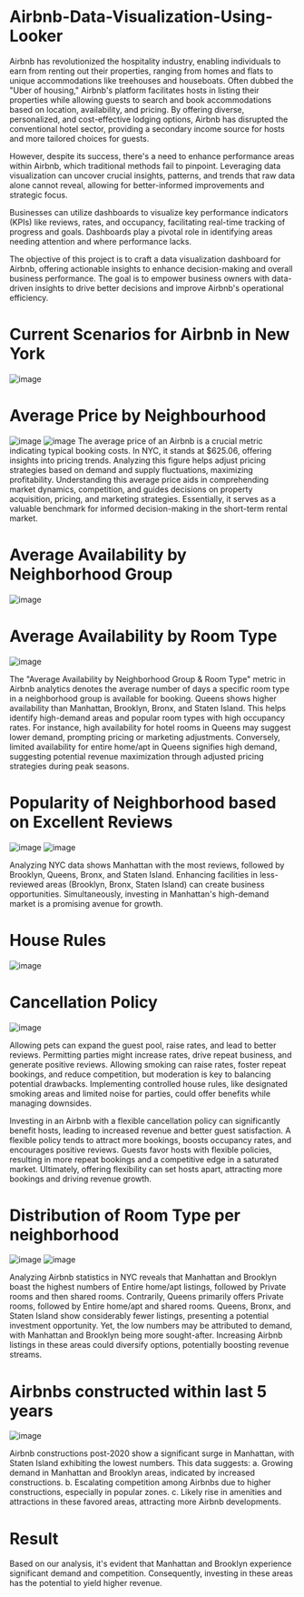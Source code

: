 # Airbnb-Data-Visualization-Using-Looker
Airbnb has revolutionized the hospitality industry, enabling individuals to earn from renting out their properties, ranging from homes and flats to unique accommodations like treehouses and houseboats. Often dubbed the "Uber of housing," Airbnb's platform facilitates hosts in listing their properties while allowing guests to search and book accommodations based on location, availability, and pricing. By offering diverse, personalized, and cost-effective lodging options, Airbnb has disrupted the conventional hotel sector, providing a secondary income source for hosts and more tailored choices for guests. 

However, despite its success, there's a need to enhance performance areas within Airbnb, which traditional methods fail to pinpoint. Leveraging data visualization can uncover crucial insights, patterns, and trends that raw data alone cannot reveal, allowing for better-informed improvements and strategic focus.

Businesses can utilize dashboards to visualize key performance indicators (KPIs) like reviews, rates, and occupancy, facilitating real-time tracking of progress and goals. Dashboards play a pivotal role in identifying areas needing attention and where performance lacks.

The objective of this project is to craft a data visualization dashboard for Airbnb, offering actionable insights to enhance decision-making and overall business performance. The goal is to empower business owners with data-driven insights to drive better decisions and improve Airbnb's operational efficiency.

# Current Scenarios for Airbnb in New York
![image](https://github.com/gulnaazshaikh149/Airbnb-Data-Visualization-Using-Looker/assets/88612483/a10cc67e-3c49-4f65-bf02-b7d2161dde10)

# Average Price by Neighbourhood
![image](https://github.com/gulnaazshaikh149/Airbnb-Data-Visualization-Using-Looker/assets/88612483/378d8153-cb67-48a7-9178-dea68cadb667)
![image](https://github.com/gulnaazshaikh149/Airbnb-Data-Visualization-Using-Looker/assets/88612483/1204af3b-1066-491d-a892-5465a4017ac1)
The average price of an Airbnb is a crucial metric indicating typical booking costs. In NYC, it stands at $625.06, offering insights into pricing trends. Analyzing this figure helps adjust pricing strategies based on demand and supply fluctuations, maximizing profitability. Understanding this average price aids in comprehending market dynamics, competition, and guides decisions on property acquisition, pricing, and marketing strategies. Essentially, it serves as a valuable benchmark for informed decision-making in the short-term rental market.

# Average Availability by Neighborhood Group
![image](https://github.com/gulnaazshaikh149/Airbnb-Data-Visualization-Using-Looker/assets/88612483/64fd2dda-7606-4605-896f-09303c92d727)
# Average Availability by Room Type
![image](https://github.com/gulnaazshaikh149/Airbnb-Data-Visualization-Using-Looker/assets/88612483/932f8126-c9d9-4340-9dcf-3bd9c8d68e13)

The "Average Availability by Neighborhood Group & Room Type" metric in Airbnb analytics denotes the average number of days a specific room type in a neighborhood group is available for booking. Queens shows higher availability than Manhattan, Brooklyn, Bronx, and Staten Island. This helps identify high-demand areas and popular room types with high occupancy rates. For instance, high availability for hotel rooms in Queens may suggest lower demand, prompting pricing or marketing adjustments. Conversely, limited availability for entire home/apt in Queens signifies high demand, suggesting potential revenue maximization through adjusted pricing strategies during peak seasons.

# Popularity of Neighborhood based on Excellent Reviews
![image](https://github.com/gulnaazshaikh149/Airbnb-Data-Visualization-Using-Looker/assets/88612483/55c900a6-bb4b-4840-be08-d6e8441dbaf9)
![image](https://github.com/gulnaazshaikh149/Airbnb-Data-Visualization-Using-Looker/assets/88612483/7d13586f-1def-4877-a897-0d5bd4f431a2)

Analyzing NYC data shows Manhattan with the most reviews, followed by Brooklyn, Queens, Bronx, and Staten Island. Enhancing facilities in less-reviewed areas (Brooklyn, Bronx, Staten Island) can create business opportunities. Simultaneously, investing in Manhattan's high-demand market is a promising avenue for growth.

# House Rules
![image](https://github.com/gulnaazshaikh149/Airbnb-Data-Visualization-Using-Looker/assets/88612483/11e36fd8-c1ab-46c1-bc2e-906f9a921601)

# Cancellation Policy
![image](https://github.com/gulnaazshaikh149/Airbnb-Data-Visualization-Using-Looker/assets/88612483/12da0353-3bda-443b-8729-4c1691e2c29b)

Allowing pets can expand the guest pool, raise rates, and lead to better reviews. Permitting parties might increase rates, drive repeat business, and generate positive reviews. Allowing smoking can raise rates, foster repeat bookings, and reduce competition, but moderation is key to balancing potential drawbacks. Implementing controlled house rules, like designated smoking areas and limited noise for parties, could offer benefits while managing downsides. 

Investing in an Airbnb with a flexible cancellation policy can significantly benefit hosts, leading to increased revenue and better guest satisfaction. A flexible policy tends to attract more bookings, boosts occupancy rates, and encourages positive reviews. Guests favor hosts with flexible policies, resulting in more repeat bookings and a competitive edge in a saturated market. Ultimately, offering flexibility can set hosts apart, attracting more bookings and driving revenue growth.

# Distribution of Room Type per neighborhood
![image](https://github.com/gulnaazshaikh149/Airbnb-Data-Visualization-Using-Looker/assets/88612483/6e1e95ee-3d45-4f41-a331-3debb2283ac5)
![image](https://github.com/gulnaazshaikh149/Airbnb-Data-Visualization-Using-Looker/assets/88612483/e9af8a69-e229-42b0-bd6a-7e8ab364e1ec)

Analyzing Airbnb statistics in NYC reveals that Manhattan and Brooklyn boast the highest numbers of Entire home/apt listings, followed by Private rooms and then shared rooms. Contrarily, Queens primarily offers Private rooms, followed by Entire home/apt and shared rooms. Queens, Bronx, and Staten Island show considerably fewer listings, presenting a potential investment opportunity. Yet, the low numbers may be attributed to demand, with Manhattan and Brooklyn being more sought-after. Increasing Airbnb listings in these areas could diversify options, potentially boosting revenue streams.

# Airbnbs constructed within last 5 years
![image](https://github.com/gulnaazshaikh149/Airbnb-Data-Visualization-Using-Looker/assets/88612483/60914040-74e4-4a4b-9f42-3700d3382fda)

Airbnb constructions post-2020 show a significant surge in Manhattan, with Staten Island exhibiting the lowest numbers. This data suggests:
a. Growing demand in Manhattan and Brooklyn areas, indicated by increased constructions.
b. Escalating competition among Airbnbs due to higher constructions, especially in popular zones.
c. Likely rise in amenities and attractions in these favored areas, attracting more Airbnb developments.

# Result
Based on our analysis, it's evident that Manhattan and Brooklyn experience significant demand and competition. Consequently, investing in these areas has the potential to yield higher revenue.




